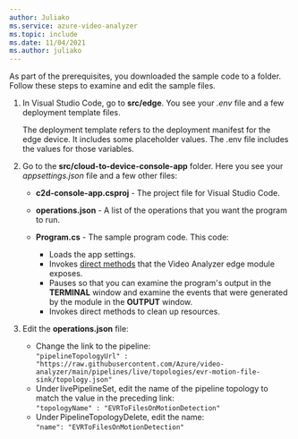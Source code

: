 ```yaml
---
author: Juliako
ms.service: azure-video-analyzer
ms.topic: include
ms.date: 11/04/2021
ms.author: juliako
---
```


As part of the prerequisites, you downloaded the sample code to a folder. Follow these steps to examine and edit the sample files.

1. In Visual Studio Code, go to **src/edge**. You see your *.env* file and a few deployment template files.

    The deployment template refers to the deployment manifest for the edge device. It includes some placeholder values. The .env file includes the values for those variables.
1. Go to the **src/cloud-to-device-console-app** folder. Here you see your *appsettings.json* file and a few other files:

    * **c2d-console-app.csproj** - The project file for Visual Studio Code.
    * **operations.json** - A list of the operations that you want the program to run.
    * **Program.cs** - The sample program code. This code:

        * Loads the app settings.
        * Invokes [direct methods](../../../direct-methods.md) that the Video Analyzer edge module exposes.
        * Pauses so that you can examine the program's output in the **TERMINAL** window and examine the events that were generated by the module in the **OUTPUT** window.
        * Invokes direct methods to clean up resources.
1. Edit the **operations.json** file:
    * Change the link to the pipeline: <br/>`"pipelineTopologyUrl" : "https://raw.githubusercontent.com/Azure/video-analyzer/main/pipelines/live/topologies/evr-motion-file-sink/topology.json" `
    * Under livePipelineSet, edit the name of the pipeline topology to match the value in the preceding link: <br/>`"topologyName" : "EVRToFilesOnMotionDetection" `
    * Under PipelineTopologyDelete, edit the name: <br/>`"name": "EVRToFilesOnMotionDetection" `

